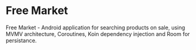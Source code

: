 # Free Market
Free Market - Android application for searching products on sale, using MVMV architecture, Coroutines, Koin dependency injection and Room for persistance.
